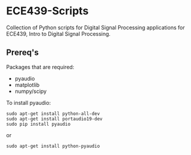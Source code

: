 # ECE439-Scripts
Collection of Python scripts for Digital Signal Processing applications for ECE439, Intro to Digital Signal Processing.

## Prereq's
Packages that are required:
* pyaudio
* matplotlib
* numpy/scipy

To install pyaudio:
```
sudo apt-get install python-all-dev
sudo apt-get install portaudio19-dev
sudo pip install pyaudio
```

or

```
sudo apt-get install python-pyaudio
```
